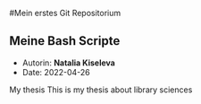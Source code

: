 #Mein erstes Git Repositorium
## Meine Bash Scripte

- Autorin: **Natalia Kiseleva**
- Date: 2022-04-26

My thesis
This is my thesis about library sciences
